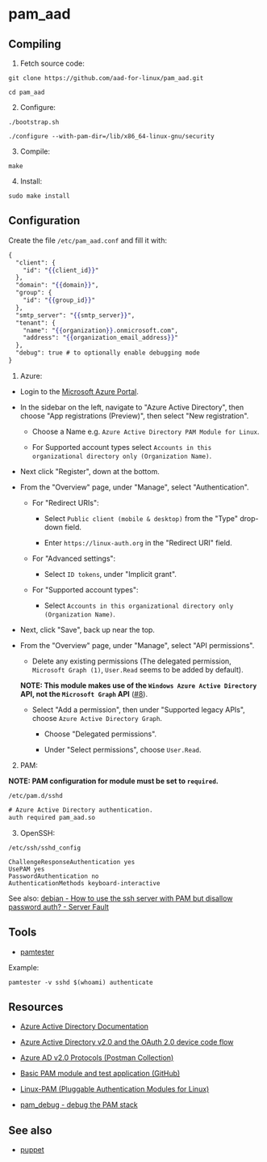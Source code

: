 # pam_aad

## Compiling

1) Fetch source code:

```terminal
git clone https://github.com/aad-for-linux/pam_aad.git

cd pam_aad
```

2) Configure:

```terminal
./bootstrap.sh

./configure --with-pam-dir=/lib/x86_64-linux-gnu/security
```

3) Compile:

```terminal
make
```

4) Install:

```terminal
sudo make install
```

## Configuration

Create the file ```/etc/pam_aad.conf``` and fill it with:

```mustache
{ 
  "client": {
    "id": "{{client_id}}"
  },
  "domain": "{{domain}}",
  "group": {
    "id": "{{group_id}}"
  },
  "smtp_server": "{{smtp_server}}",
  "tenant": {
    "name": "{{organization}}.onmicrosoft.com",
    "address": "{{organization_email_address}}"
  },
  "debug": true # to optionally enable debugging mode
}
```

1) Azure:

- Login to the [Microsoft Azure Portal](portal.azure.com).

- In the sidebar on the left, navigate to "Azure Active Directory", then choose "App registrations (Preview)", then select "New registration".

  - Choose a Name e.g. `Azure Active Directory PAM Module for Linux`.

  - For Supported account types select `Accounts in this organizational directory only (Organization Name)`.

- Next click "Register", down at the bottom.

- From the "Overview" page, under "Manage", select "Authentication".

  - For "Redirect URIs":

    - Select `Public client (mobile & desktop)` from the "Type" drop-down field.

    - Enter `https://linux-auth.org` in the "Redirect URI" field.

  - For "Advanced settings":

    - Select `ID tokens`, under "Implicit grant".

  - For "Supported account types":

    - Select `Accounts in this organizational directory only (Organization Name)`.

- Next, click "Save", back up near the top.

- From the "Overview" page, under "Manage", select "API permissions".

  - Delete any existing permissions (The delegated permission, `Microsoft Graph (1)`, `User.Read` seems to be added by default).

  **NOTE: This module makes use of the `Windows Azure Active Directory` API, not the `Microsoft Graph` API** ([#8](https://github.com/CyberNinjas/pam_aad/issues/8)).

  - Select "Add a permission", then under "Supported legacy APIs", choose `Azure Active Directory Graph`.

    - Choose "Delegated permissions".

    - Under "Select permissions", choose `User.Read`.

2) PAM:

**NOTE: PAM configuration for module must be set to `required`.**

`/etc/pam.d/sshd`

```mustache
# Azure Active Directory authentication.
auth required pam_aad.so
```

3) OpenSSH:

`/etc/ssh/sshd_config`
```
ChallengeResponseAuthentication yes
UsePAM yes
PasswordAuthentication no
AuthenticationMethods keyboard-interactive
```

See also: [debian - How to use the ssh server with PAM but disallow password auth? - Server Fault](https://serverfault.com/questions/783082/how-to-use-the-ssh-server-with-pam-but-disallow-password-auth)

## Tools

- [pamtester](http://pamtester.sourceforge.net)

Example:

    pamtester -v sshd $(whoami) authenticate

## Resources

- [Azure Active Directory Documentation](https://docs.microsoft.com/en-us/azure/active-directory)

- [Azure Active Directory v2.0 and the OAuth 2.0 device code flow](https://docs.microsoft.com/en-us/azure/active-directory/develop/v2-oauth2-device-code)

- [Azure AD v2.0 Protocols (Postman Collection)](https://app.getpostman.com/view-collection/8f5715ec514865a07e6a?referrer=https%3A%2F%2Fapp.getpostman.com%2Frun-collection%2F8f5715ec514865a07e6a)

- [Basic PAM module and test application (GitHub)](https://github.com/beatgammit/simple-pam)

- [Linux-PAM (Pluggable Authentication Modules for Linux)](http://www.linux-pam.org)

- [pam_debug - debug the PAM stack](http://linux-pam.org/Linux-PAM-html/sag-pam_debug.html)

## See also

- [puppet](https://github.com/aad-for-linux/puppet)
